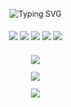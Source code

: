 <p align="center">
  <img src="https://readme-typing-svg.demolab.com?font=Fira+Code&pause=1000&color=00FF41&center=true&vCenter=true&width=500&lines=Altaffoc;Full-time+Code+Alchemist;Builds+bots,+breaks+limits;Automation+is+a+lifestyle" alt="Typing SVG" />
</p>

<h3 align="center"><p align="center"> <img src="https://img.shields.io/badge/-Python-05122A?style=flat&logo=python" /> <img src="https://img.shields.io/badge/-Node.js-05122A?style=flat&logo=node.js" /> <img src="https://img.shields.io/badge/-Puppeteer-05122A?style=flat&logo=puppeteer" /> <img src="https://img.shields.io/badge/-Selenium-05122A?style=flat&logo=selenium" /> <img src="https://img.shields.io/badge/-Linux-05122A?style=flat&logo=linux" /> </p> <h3 align="center"></h3>

<p align="center">
  <img src="https://streak-stats.demolab.com?user=altaffoc&theme=tokyonight_duo&hide_border=true" />
</p>

<p align="center">
  <img src="https://github-readme-stats.vercel.app/api?username=altaffoc&show_icons=true&theme=tokyonight&hide_border=true" />
</p>

<p align="center">
  <img src="https://github-profile-trophy.vercel.app/?username=altaffoc&theme=onestar&no-frame=true&row=1&margin-w=15" />
</p>

